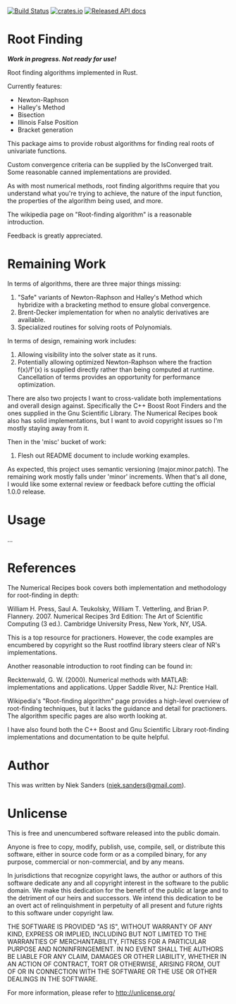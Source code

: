 [![Build Status](https://travis-ci.org/nieksand/rootfind.svg?branch=master)](https://travis-ci.org/nieksand/rootfind) 
[![crates.io](https://img.shields.io/crates/v/rootfind.svg)](https://crates.io/crates/rootfind)
[![Released API docs](https://docs.rs/rootfind/badge.svg)](http://docs.rs/rootfind)

# Root Finding
***Work in progress.  Not ready for use!***

Root finding algorithms implemented in Rust.

Currently features:

* Newton-Raphson
* Halley's Method
* Bisection
* Illinois False Position
* Bracket generation

This package aims to provide robust algorithms for finding real roots of
univariate functions.

Custom convergence criteria can be supplied by the IsConverged trait.  Some
reasonable canned implementations are provided.

As with most numerical methods, root finding algorithms require that you
understand what you're trying to achieve, the nature of the input function, the
properties of the algorithm being used, and more.

The wikipedia page on "Root-finding algorithm" is a reasonable introduction.

Feedback is greatly appreciated.

# Remaining Work
In terms of algorithms, there are three major things missing:

1. "Safe" variants of Newton-Raphson and Halley's Method which hybridize with a
   bracketing method to ensure global convergence.
2. Brent-Decker implementation for when no analytic derivatives are available.
3. Specialized routines for solving roots of Polynomials.

In terms of design, remaining work includes:

1. Allowing visibility into the solver state as it runs.
2. Potentially allowing optimized Newton-Raphson where the fraction f(x)/f'(x)
   is supplied directly rather than being computed at runtime.  Cancellation of
   terms provides an opportunity for performance optimization.

There are also two projects I want to cross-validate both implementations and
overall design against.  Specifically the C++ Boost Root Finders and the ones
supplied in the Gnu Scientific Library.  The Numerical Recipes book also has
solid implementations, but I want to avoid copyright issues so I'm mostly
staying away from it.

Then in the 'misc' bucket of work:

1. Flesh out README document to include working examples.

As expected, this project uses semantic versioning (major.minor.patch).  The
remaining work mostly falls under 'minor' increments.  When that's all done, I
would like some external review or feedback before cutting the official 1.0.0
release.

# Usage
...

# References
The Numerical Recipes book covers both implementation and methodology for
root-finding in depth:

William H. Press, Saul A. Teukolsky, William T. Vetterling, and Brian P.
Flannery. 2007. Numerical Recipes 3rd Edition: The Art of Scientific Computing
(3 ed.). Cambridge University Press, New York, NY, USA.

This is a top resource for practioners.  However, the code examples are
encumbered by copyright so the Rust rootfind library steers clear of NR's
implementations.

Another reasonable introduction to root finding can be found in:

Recktenwald, G. W. (2000). Numerical methods with MATLAB: implementations and
applications. Upper Saddle River, NJ: Prentice Hall.

Wikipedia's "Root-finding algorithm" page provides a high-level overview of
root-finding techniques, but it lacks the guidance and detail for practioners.
The algorithm specific pages are also worth looking at.

I have also found both the C++ Boost and Gnu Scientific Library root-finding
implementations and documentation to be quite helpful.

# Author
This was written by Niek Sanders (niek.sanders@gmail.com).

# Unlicense
This is free and unencumbered software released into the public domain.

Anyone is free to copy, modify, publish, use, compile, sell, or distribute this
software, either in source code form or as a compiled binary, for any purpose,
commercial or non-commercial, and by any means.

In jurisdictions that recognize copyright laws, the author or authors of this
software dedicate any and all copyright interest in the software to the public
domain. We make this dedication for the benefit of the public at large and to
the detriment of our heirs and successors. We intend this dedication to be an
overt act of relinquishment in perpetuity of all present and future rights to
this software under copyright law.

THE SOFTWARE IS PROVIDED "AS IS", WITHOUT WARRANTY OF ANY KIND, EXPRESS OR
IMPLIED, INCLUDING BUT NOT LIMITED TO THE WARRANTIES OF MERCHANTABILITY, FITNESS
FOR A PARTICULAR PURPOSE AND NONINFRINGEMENT.  IN NO EVENT SHALL THE AUTHORS BE
LIABLE FOR ANY CLAIM, DAMAGES OR OTHER LIABILITY, WHETHER IN AN ACTION OF
CONTRACT, TORT OR OTHERWISE, ARISING FROM, OUT OF OR IN CONNECTION WITH THE
SOFTWARE OR THE USE OR OTHER DEALINGS IN THE SOFTWARE.

For more information, please refer to <http://unlicense.org/>

